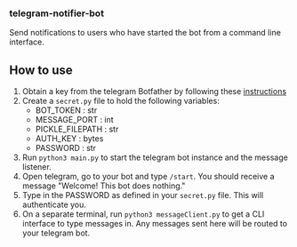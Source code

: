 ### telegram-notifier-bot
Send notifications to users who have started the bot from a command line interface. 

## How to use
1. Obtain a key from the telegram Botfather by following these [instructions](https://core.telegram.org/bots#6-botfather)
2. Create a `secret.py` file to hold the following variables:
    - BOT_TOKEN       : str
    - MESSAGE_PORT    : int 
    - PICKLE_FILEPATH : str
    - AUTH_KEY        : bytes
    - PASSWORD        : str 
3. Run `python3 main.py` to start the telegram bot instance and the message listener.
4. Open telegram, go to your bot and type `/start`. You should receive a message "Welcome! This bot does nothing."
5. Type in the PASSWORD as defined in your `secret.py` file. This will authenticate you.
6. On a separate terminal, run `python3 messageClient.py` to get a CLI interface to type messages in. Any messages sent here will be routed to your telegram bot.